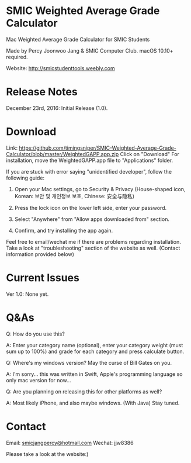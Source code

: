 # SMIC Weighted Average Grade Calculator
Mac Weighted Average Grade Calculator for SMIC Students

Made by Percy Joonwoo Jang & SMIC Computer Club.
macOS 10.10+ required.

Website: http://smicstudenttools.weebly.com

# Release Notes
December 23rd, 2016: Initial Release (1.0).

# Download
Link: https://github.com/timingsniper/SMIC-Weighted-Average-Grade-Calculator/blob/master/WeightedGAPP.app.zip
Click on "Download"
For installation, move the WeightedGAPP.app file to "Applications" folder.

If you are stuck with error saying "unidentified developer", follow the following guide: 

1. Open your Mac settings, go to Security & Privacy (House-shaped icon, Korean: 보안 및 개인정보 보호, Chinese: 安全与隐私)

2. Press the lock icon on the lower left side, enter your password.

3. Select "Anywhere" from "Allow apps downloaded from" section.

4. Confirm, and try installing the app again.

Feel free to email/wechat me if there are problems regarding installation. Take a look at "troubleshooting" section of the website as well. (Contact information provided below)

# Current Issues
Ver 1.0: None yet.

# Q&As
Q: How do you use this?

A: Enter your category name (optional), enter your category weight (must sum up to 100%) and grade for each category and press calculate button.

Q: Where's my windows version? May the curse of Bill Gates on you.

A: I'm sorry... this was written in Swift, Apple's programming language so only mac version for now...

Q: Are you planning on releasing this for other platforms as well?

A: Most likely iPhone, and also maybe windows. (With Java) Stay tuned.

# Contact
Email: smicjangpercy@hotmail.com
Wechat: jjw8386

Please take a look at the website:)
